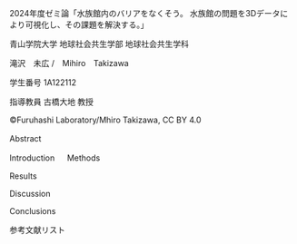 
2024年度ゼミ論「水族館内のバリアをなくそう。
水族館の問題を3Dデータにより可視化し、その課題を解決する。」

青山学院大学 地球社会共生学部 地球社会共生学科

滝沢　未広 /　Mihiro　Takizawa

学生番号 1A122112

指導教員 古橋大地 教授

©︎Furuhashi Laboratory/Mhiro Takizawa, CC BY 4.0

Abstract
　

Introduction
　
Methods

Results

Discussion


Conclusions


参考文献リスト

